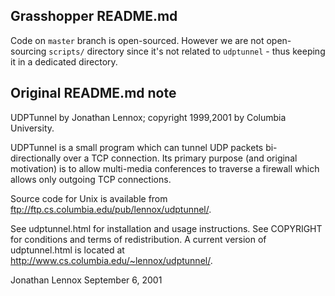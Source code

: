 ## Grasshopper README.md
Code on `master` branch is open-sourced. However we are not open-sourcing `scripts/` directory since it's not related to `udptunnel` - thus keeping it in a dedicated directory.

## Original README.md note
UDPTunnel by Jonathan Lennox; copyright 1999,2001 by Columbia University.

UDPTunnel is a small program which can tunnel UDP packets bi-directionally
over a TCP connection.  Its primary purpose (and original motivation) is to
allow multi-media conferences to traverse a firewall which allows only
outgoing TCP connections.

Source code for Unix is available from
<ftp://ftp.cs.columbia.edu/pub/lennox/udptunnel/>.

See udptunnel.html for installation and usage instructions.  See COPYRIGHT
for conditions and terms of redistribution.  A current version of
udptunnel.html is located at
<http://www.cs.columbia.edu/~lennox/udptunnel/>.

Jonathan Lennox
September 6, 2001
